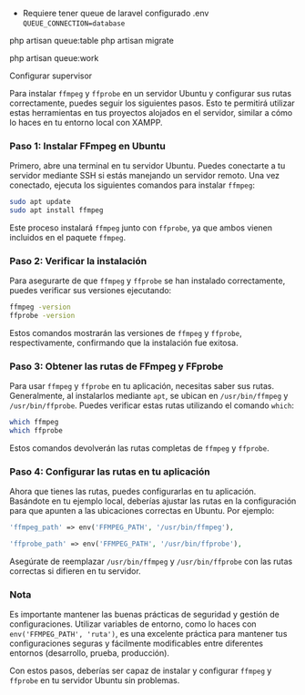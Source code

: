 
- Requiere tener queue de laravel configurado 
.env
`QUEUE_CONNECTION=database`

php artisan queue:table
php artisan migrate

php artisan queue:work

Configurar supervisor

Para instalar `ffmpeg` y `ffprobe` en un servidor Ubuntu y configurar sus rutas correctamente, puedes seguir los siguientes pasos. Esto te permitirá utilizar estas herramientas en tus proyectos alojados en el servidor, similar a cómo lo haces en tu entorno local con XAMPP.

### Paso 1: Instalar FFmpeg en Ubuntu

Primero, abre una terminal en tu servidor Ubuntu. Puedes conectarte a tu servidor mediante SSH si estás manejando un servidor remoto. Una vez conectado, ejecuta los siguientes comandos para instalar `ffmpeg`:

```bash
sudo apt update
sudo apt install ffmpeg
```

Este proceso instalará `ffmpeg` junto con `ffprobe`, ya que ambos vienen incluidos en el paquete `ffmpeg`.

### Paso 2: Verificar la instalación

Para asegurarte de que `ffmpeg` y `ffprobe` se han instalado correctamente, puedes verificar sus versiones ejecutando:

```bash
ffmpeg -version
ffprobe -version
```

Estos comandos mostrarán las versiones de `ffmpeg` y `ffprobe`, respectivamente, confirmando que la instalación fue exitosa.

### Paso 3: Obtener las rutas de FFmpeg y FFprobe

Para usar `ffmpeg` y `ffprobe` en tu aplicación, necesitas saber sus rutas. Generalmente, al instalarlos mediante `apt`, se ubican en `/usr/bin/ffmpeg` y `/usr/bin/ffprobe`. Puedes verificar estas rutas utilizando el comando `which`:

```bash
which ffmpeg
which ffprobe
```

Estos comandos devolverán las rutas completas de `ffmpeg` y `ffprobe`.

### Paso 4: Configurar las rutas en tu aplicación

Ahora que tienes las rutas, puedes configurarlas en tu aplicación. Basándote en tu ejemplo local, deberías ajustar las rutas en la configuración para que apunten a las ubicaciones correctas en Ubuntu. Por ejemplo:

```php
'ffmpeg_path' => env('FFMPEG_PATH', '/usr/bin/ffmpeg'),

'ffprobe_path' => env('FFMPEG_PATH', '/usr/bin/ffprobe'),
```

Asegúrate de reemplazar `/usr/bin/ffmpeg` y `/usr/bin/ffprobe` con las rutas correctas si difieren en tu servidor.

### Nota

Es importante mantener las buenas prácticas de seguridad y gestión de configuraciones. Utilizar variables de entorno, como lo haces con `env('FFMPEG_PATH', 'ruta')`, es una excelente práctica para mantener tus configuraciones seguras y fácilmente modificables entre diferentes entornos (desarrollo, prueba, producción).

Con estos pasos, deberías ser capaz de instalar y configurar `ffmpeg` y `ffprobe` en tu servidor Ubuntu sin problemas.